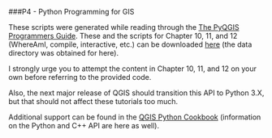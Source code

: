 ###P4 - Python Programming for GIS

These scripts were generated while reading through the [The PyQGIS Programmers Guide](https://www.locatepress.com/ppg). These and the scripts for Chapter 10, 11, and 12 (WhereAmI, compile, interactive, etc.) can be downloaded [here](https://www.locatepress.com/ppg/data_code) (the data directory was obtained for here).

I strongly urge you to attempt the content in Chapter 10, 11, and 12 on your own before referring to the provided code.

Also, the next major release of QGIS should transition this API to Python 3.X, but that should not affect these tutorials too much.

Additional support can be found in the [QGIS Python Cookbook](http://www.qgis.org/en/docs/index.html) (information on the Python and C++ API are here as well).
